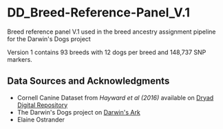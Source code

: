 # DD_Breed-Reference-Panel_V.1
Breed reference panel V.1 used in the breed ancestry assignment pipeline for the Darwin's Dogs project

Version 1 contains 93 breeds with 12 dogs per breed and 148,737 SNP markers.

## Data Sources and Acknowledgments

- Cornell Canine Dataset from _Hayward et al (2016)_ available on [Dryad Digital Repository](https://doi.org/10.5061/dryad.266k4)
- The Darwin's Dogs project on [Darwin's Ark](https://darwinsark.org/)
- Elaine Ostrander
